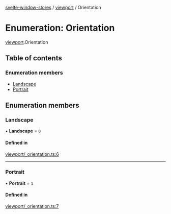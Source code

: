 [svelte-window-stores](../README.md) / [viewport](../modules/viewport.md) / Orientation

# Enumeration: Orientation

[viewport](../modules/viewport.md).Orientation

## Table of contents

### Enumeration members

- [Landscape](viewport.Orientation.md#landscape)
- [Portrait](viewport.Orientation.md#portrait)

## Enumeration members

### Landscape

• **Landscape** = `0`

#### Defined in

[viewport/_orientation.ts:6](https://github.com/cdellacqua/svelte-window-stores/blob/main/src/lib/viewport/_orientation.ts#L6)

___

### Portrait

• **Portrait** = `1`

#### Defined in

[viewport/_orientation.ts:7](https://github.com/cdellacqua/svelte-window-stores/blob/main/src/lib/viewport/_orientation.ts#L7)
